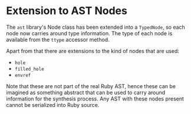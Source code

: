 # Extension to AST Nodes

The `ast` library's Node class has been extended into a `TypedNode`, so each node now carries around type information. The type of each node is available from the `ttype` accessor method.

Apart from that there are extensions to the kind of nodes that are used:

* `hole`
* `filled_hole`
* `envref`

Note that these are not part of the real Ruby AST, hence these can be imagined as something abstract that can be used to carry around information for the synthesis process. Any AST with these nodes present cannot be serialized into Ruby source.